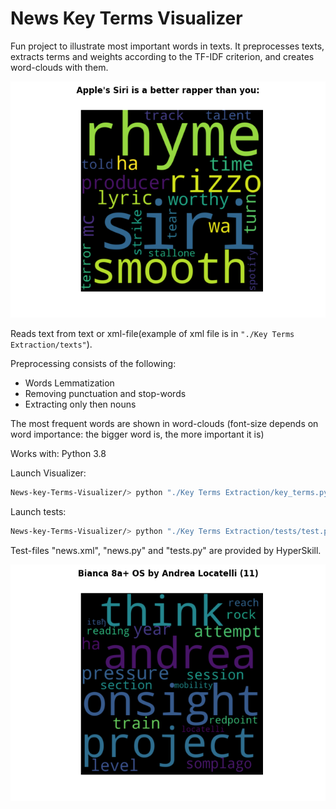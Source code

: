 # News Key Terms Visualizer
Fun project to illustrate most important words in texts. It preprocesses texts, extracts terms and weights according to the TF-IDF criterion, and creates word-clouds with them.

![Example](https://github.com/kraslav4ik/Key-Terms-Extraction/blob/main/examples/cloud_example_3.png) 

Reads text from text or xml-file(example of xml file is in `"./Key Terms Extraction/texts"`).

Preprocessing consists of the following:
* Words Lemmatization
* Removing punctuation and stop-words
* Extracting only then nouns

The most frequent words are shown in word-clouds (font-size depends on word importance: the bigger word is, the more important it is)

Works with: Python 3.8

Launch Visualizer:

```bash
News-key-Terms-Visualizer/> python "./Key Terms Extraction/key_terms.py"
```

Launch tests:

```bash
News-key-Terms-Visualizer/> python "./Key Terms Extraction/tests/test.py"
```

Test-files "news.xml", "news.py" and "tests.py" are provided by HyperSkill.

![Example2](https://github.com/kraslav4ik/Key-Terms-Extraction/blob/main/examples/cloud_example.png)
